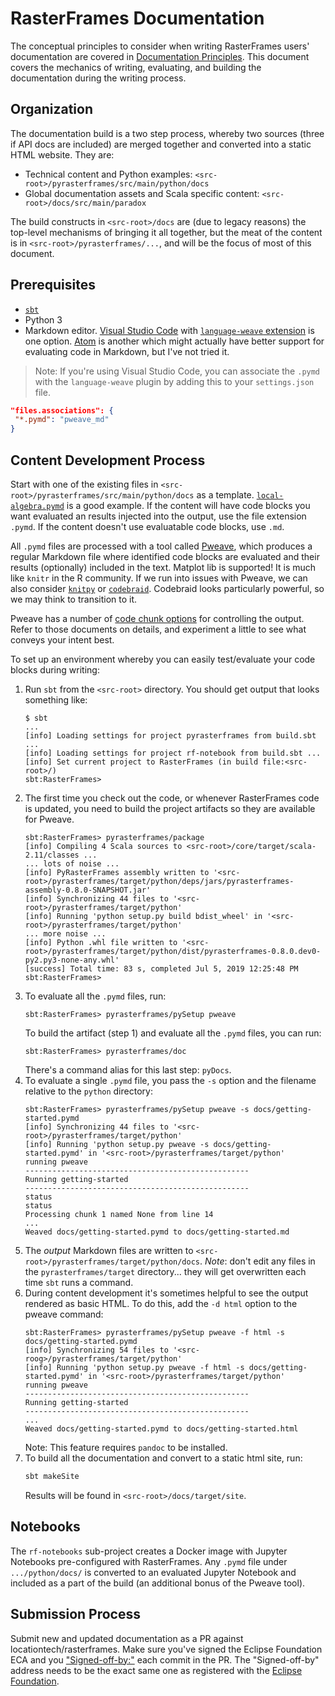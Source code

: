 # RasterFrames Documentation

The conceptual principles to consider when writing RasterFrames users' documentation are covered in [Documentation Principles](documentation-principles.md). This document covers the mechanics of writing, evaluating, and building the documentation during the writing process.

## Organization

The documentation build is a two step process, whereby two sources (three if API docs are included) are merged together and converted into a static HTML website. They are:

* Technical content and Python examples: `<src-root>/pyrasterframes/src/main/python/docs`
* Global documentation assets and Scala specific content: `<src-root>/docs/src/main/paradox`

The build constructs in `<src-root>/docs` are (due to legacy reasons) the top-level mechanisms of bringing it all together, but the meat of the content is in  `<src-root>/pyrasterframes/...`, and will be the focus of most of this document.

## Prerequisites

* [`sbt`](https://www.scala-sbt.org/)
* Python 3
* Markdown editor. [Visual Studio Code](https://code.visualstudio.com/) with [`language-weave` extension](https://marketplace.visualstudio.com/items?itemName=jameselderfield.language-weave) is one option. [Atom](https://atom.io/) is another which might actually have better support for evaluating code in Markdown, but I've not tried it.

> Note: If you're using Visual Studio Code, you can associate the `.pymd` with the `language-weave` plugin by adding this to your `settings.json` file.
      
```json
"files.associations": {
 "*.pymd": "pweave_md"
}
```

## Content Development Process

Start with one of the existing files in `<src-root>/pyrasterframes/src/main/python/docs` as a template. [`local-algebra.pymd`](../pyrasterframes/src/main/python/docs/local-algebra.pymd) is a good example. If the content will have code blocks you want evaluated an results injected into the output, use the file extension `.pymd`. If the content doesn't use evaluatable code blocks, use `.md`.

All `.pymd` files are processed with a tool called [Pweave](http://mpastell.com/pweave), which produces a regular Markdown file where identified code blocks are evaluated and their results (optionally) included in the text. Matplot lib is supported! It is much like `knitr` in the R community. If we run into issues with Pweave, we can also consider [`knitpy`](https://github.com/jankatins/knitpy) or [`codebraid`](https://github.com/gpoore/codebraid). Codebraid looks particularly powerful, so we may think to transition to it.

Pweave has a number of [code chunk options](http://mpastell.com/pweave/chunks.html) for controlling the output. Refer to those documents on details, and experiment a little to see what conveys your intent best.

To set up an environment whereby you can easily test/evaluate your code blocks during writing:

1. Run `sbt` from the `<src-root>` directory. You should get output that looks something like:  
    ```
    $ sbt
    ...
    [info] Loading settings for project pyrasterframes from build.sbt ...
    [info] Loading settings for project rf-notebook from build.sbt ...
    [info] Set current project to RasterFrames (in build file:<src-root>/)
    sbt:RasterFrames>    
    ```  
2. The first time you check out the code, or whenever RasterFrames code is updated, you need to build the project artifacts so they are available for Pweave.
    ```
    sbt:RasterFrames> pyrasterframes/package
    [info] Compiling 4 Scala sources to <src-root>/core/target/scala-2.11/classes ...
   ... lots of noise ...
   [info] PyRasterFrames assembly written to '<src-root>/pyrasterframes/target/python/deps/jars/pyrasterframes-assembly-0.8.0-SNAPSHOT.jar'
   [info] Synchronizing 44 files to '<src-root>/pyrasterframes/target/python'
   [info] Running 'python setup.py build bdist_wheel' in '<src-root>/pyrasterframes/target/python'
   ... more noise ...
   [info] Python .whl file written to '<src-root>/pyrasterframes/target/python/dist/pyrasterframes-0.8.0.dev0-py2.py3-none-any.whl'
    [success] Total time: 83 s, completed Jul 5, 2019 12:25:48 PM
    sbt:RasterFrames>
    ```
3. To evaluate all the `.pymd` files, run:
    ```
    sbt:RasterFrames> pyrasterframes/pySetup pweave
    ```
    To build the artifact (step 1) and evaluate all the `.pymd` files, you can run:
    ```
    sbt:RasterFrames> pyrasterframes/doc
    ```
    There's a command alias for this last step: `pyDocs`.
4. To evaluate a single `.pymd` file, you pass the `-s` option and the filename relative to the `python` directory:
    ```
    sbt:RasterFrames> pyrasterframes/pySetup pweave -s docs/getting-started.pymd
    [info] Synchronizing 44 files to '<src-root>/pyrasterframes/target/python'
    [info] Running 'python setup.py pweave -s docs/getting-started.pymd' in '<src-root>/pyrasterframes/target/python'
    running pweave
    --------------------------------------------------
    Running getting-started
    --------------------------------------------------
    status
    status
    Processing chunk 1 named None from line 14
    ...
    Weaved docs/getting-started.pymd to docs/getting-started.md
    ```
5. The _output_ Markdown files are written to `<src-root>/pyrasterframes/target/python/docs`. _Note_: don't edit any files in the `pyrasterframes/target` directory... they will get overwritten each time `sbt` runs a command.
6. During content development it's sometimes helpful to see the output rendered as basic HTML. To do this, add the `-d html` option to the pweave command:
    ```
    sbt:RasterFrames> pyrasterframes/pySetup pweave -f html -s docs/getting-started.pymd
    [info] Synchronizing 54 files to '<src-roog>/pyrasterframes/target/python'
    [info] Running 'python setup.py pweave -f html -s docs/getting-started.pymd' in '<src-root>/pyrasterframes/target/python'
    running pweave
    --------------------------------------------------
    Running getting-started
    --------------------------------------------------
    ...
    Weaved docs/getting-started.pymd to docs/getting-started.html
    ```
    Note: This feature requires `pandoc` to be installed.
7. To build all the documentation and convert to a static html site, run:
    ```bash
    sbt makeSite
    ``` 
    Results will be found in `<src-root>/docs/target/site`.

## Notebooks

The `rf-notebooks` sub-project creates a Docker image with Jupyter Notebooks pre-configured with RasterFrames. Any `.pymd` file under `.../python/docs/` is converted to an evaluated Jupyter Notebook and included as a part of the build (an additional bonus of the Pweave tool). 

## Submission Process

Submit new and updated documentation as a PR against locationtech/rasterframes. Make sure you've signed the Eclipse Foundation ECA and you ["Signed-off-by:"](https://stackoverflow.com/questions/1962094/what-is-the-sign-off-feature-in-git-for) each commit in the PR. The "Signed-off-by" address needs to be the exact same one as registered with the [Eclipse Foundation](https://wiki.eclipse.org/Development_Resources/Contributing_via_Git).
